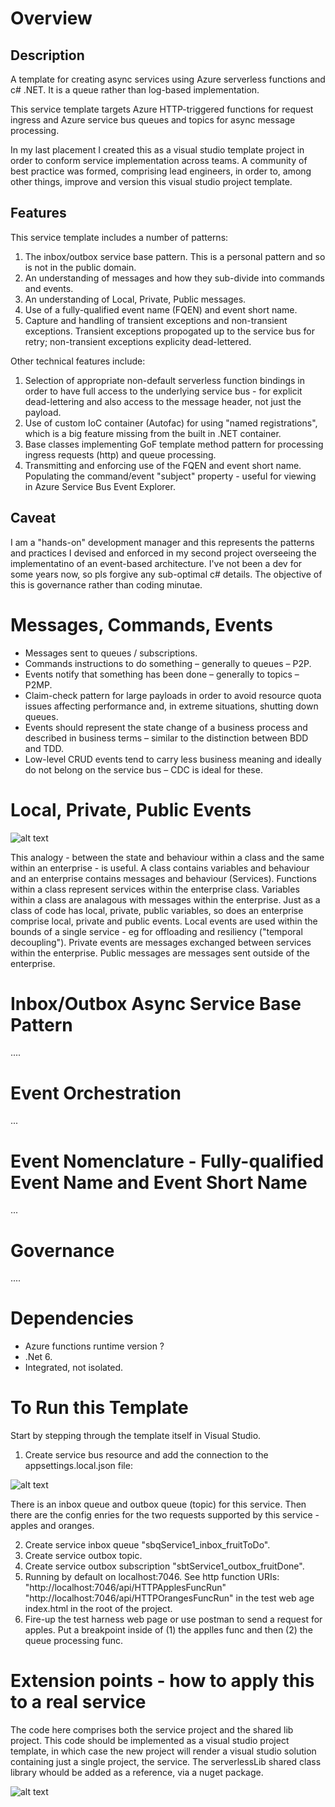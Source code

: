 # Overview
## Description
A template for creating async services using Azure serverless functions and c# .NET. It is a queue rather than log-based implementation.

This service template targets Azure HTTP-triggered functions for request ingress and Azure service bus queues and topics for async message processing.

In my last placement I created this as a visual studio template project in order to conform service implementation across teams. A community of best practice was formed, comprising lead engineers, in order to, among other things, improve and version this visual studio project template.

## Features
This service template includes a number of patterns:
1. The inbox/outbox service base pattern. This is a personal pattern and so is not in the public domain.
2. An understanding of messages and how they sub-divide into commands and events.
3. An understanding of Local, Private, Public messages.
4. Use of a fully-qualified event name (FQEN) and event short name.
5. Capture and handling of transient exceptions and non-transient exceptions. Transient exceptions propogated up to the service bus for retry; non-transient exceptions explicity dead-lettered.

Other technical features include:
1. Selection of appropriate non-default serverless function bindings in order to have full access to the underlying service bus - for explicit dead-lettering and also access to the message header, not just the payload.
2. Use of custom IoC container (Autofac) for using "named registrations", which is a big feature missing from the built in .NET container.
3. Base classes implementing GoF template method pattern for processing ingress requests (http) and queue processing.
4. Transmitting and enforcing use of the FQEN and event short name. Populating the command/event "subject" property - useful for viewing in Azure Service Bus Event Explorer.

## Caveat
I am a "hands-on" development manager and this represents the patterns and practices I devised and enforced in my second project overseeing the implementatino of an event-based architecture.  I've not been a dev for some years now, so pls forgive any sub-optimal c# details. The objective of this is governance rather than coding minutae.

# Messages, Commands, Events
- Messages sent to queues / subscriptions.
- Commands instructions to do something – generally to queues – P2P.
- Events notify that something has been done – generally to topics – P2MP.
- Claim-check pattern for large payloads in order to avoid resource quota issues affecting performance and, in extreme situations, shutting down queues.
- Events should represent the state change of a business process and described in business terms – similar to the distinction between BDD and TDD.
- Low-level CRUD events tend to carry less business meaning and ideally do not belong on the service bus – CDC is ideal for these.

# Local, Private, Public Events
![alt text](https://github.com/EdLandon/DocMedia/blob/main/AzureFunctionAsyncServiceTemplate/LocalPrivatePublicMessages.png)

This analogy - between the state and behaviour within a class and the same within an enterprise - is useful. A class contains variables and behaviour and an enterprise contains messages and behaviour (Services). Functions within a class represent services within the enterprise class. Variables within a class are analagous with messages within the enterprise. Just as a class of code has local, private, public variables, so does an enterprise comprise local, private and public events. Local events are used within the bounds of a single service - eg for offloading and resiliency ("temporal decoupling"). Private events are messages exchanged between services within the enterprise. Public messages are messages sent outside of the enterprise.

# Inbox/Outbox Async Service Base Pattern
....

# Event Orchestration
...

# Event Nomenclature - Fully-qualified Event Name and Event Short Name
...

# Governance
....

# Dependencies
- Azure functions runtime version ?
- .Net 6.
- Integrated, not isolated.

# To Run this Template
Start by stepping through the template itself in Visual Studio.
1. Create service bus resource and add the connection to the appsettings.local.json file:

![alt text](https://github.com/EdLandon/DocMedia/blob/main/AzureFunctionAsyncServiceTemplate/appsettings.local.json.png)

There is an inbox queue and outbox queue (topic) for this service. Then there are the config enries for the two requests supported by this service - apples and oranges.

2. Create service inbox queue "sbqService1_inbox_fruitToDo".
3. Create service outbox topic.
4. Create service outbox subscription "sbtService1_outbox_fruitDone".
5. Running by default on localhost:7046. See http function URIs: 
    "http://localhost:7046/api/HTTPApplesFuncRun"
    "http://localhost:7046/api/HTTPOrangesFuncRun" in the test web age index.html in the root of the project.
6. Fire-up the test harness web page or use postman to send a request for apples. Put a breakpoint inside of (1) the applles func and then (2) the queue processing func.

# Extension points - how to apply this to a real service

The code here comprises both the service project and the shared lib project. This code should be implemented as a visual studio project template, in which case the new project will render a visual studio solution containing just a single project, the service. The serverlessLib shared class library whould be added as a reference, via a nuget package.

![alt text](https://github.com/EdLandon/DocMedia/blob/main/AzureFunctionAsyncServiceTemplate/SolutionExplorer.png)

